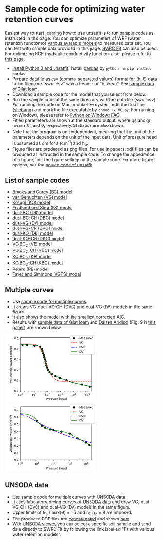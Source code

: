 # Sample code for optimizing water retention curves

Easiest way to start learning how to use unsatfit is to run sample codes as instructed in this page. You can optimize parameters of WRF (water retention function)of [various available models](model.md) to measured data set. You can test with sample data provided in this page. [SWRC Fit](https://seki.webmasters.gr.jp/swrc/) can also be used. For optimizing HCF (hydraulic conductivity function) also, please refer to [this page](code-hcc.md).

- [Install Python 3 and unsatfit](install.md). Install [pandas](https://pypi.org/project/pandas/) by `python -m pip install pandas`.
- Prepare datafile as csv (comma-separated values) format for (h, &theta;) data in the filename “swrc.csv” with a header of “h, theta”. See [sample data of Gilat loam](https://raw.githubusercontent.com/sekika/unsatfit/refs/heads/main/docs/sample/gilat/swrc.csv).
- Download a sample code for the model that you select from below.
- Run the sample code at the same directory with the data file (swrc.csv). For running the code on Mac or unix-like system, edit the first line ([shebang](https://en.wikipedia.org/wiki/Shebang_(Unix))) and mark the file executable by <code>chmod +x VG.py</code>. For running on Windows, please refer to [Python on Windows FAQ](https://docs.python.org/3/faq/windows.html).
- Fitted parameters are shown at the standard output, where qs and qr means &theta;<sub>s</sub> and &theta;<sub>r</sub> respectively. Statistics are also shown.
- Note that the program is unit independent, meaning that the unit of the parameters depends on the unit of the input data. Unit of pressure head is assumed as cm for a (cm<sup>-1</sup>) and h<sub>b</sub>.
- Figure files are produced as png files. For use in papers, pdf files can be produced as instructed in the sample code. To change the appearance of a figure, edit the figure settings in the sample code. For more figure options, see the [source code of unsatfit](https://github.com/sekika/unsatfit/blob/main/unsatfit/_init_fig.py).

## List of sample codes
- [Brooks and Corey (BC) model](https://github.com/sekika/unsatfit/blob/main/docs/sample-wrc/BC.py)
- [van Genuchten (VG) model](https://github.com/sekika/unsatfit/blob/main/docs/sample-wrc/VG.py)
- [Kosugi (KO) model](https://github.com/sekika/unsatfit/blob/main/docs/sample-wrc/KO.py)
- [Fredlund und Xing (FX) model](https://github.com/sekika/unsatfit/blob/main/docs/sample-wrc/FX.py)
- [dual-BC (DB) model](https://github.com/sekika/unsatfit/blob/main/docs/sample-wrc/DB.py)
- [dual-BC-CH (DBC) model](https://github.com/sekika/unsatfit/blob/main/docs/sample-wrc/DBC.py)
- [dual-VG (DV) model](https://github.com/sekika/unsatfit/blob/main/docs/sample-wrc/DV.py)
- [dual-VG-CH (DVC) model](https://github.com/sekika/unsatfit/blob/main/docs/sample-wrc/DVC.py)
- [dual-KO (DK) model](https://github.com/sekika/unsatfit/blob/main/docs/sample-wrc/DK.py)
- [dual-KO-CH (DKC) model](https://github.com/sekika/unsatfit/blob/main/docs/sample-wrc/DKC.py)
- [VG<sub>1</sub>BC<sub>2</sub> (VB) model](https://github.com/sekika/unsatfit/blob/main/docs/sample-wrc/VB.py)
- [VG<sub>1</sub>BC<sub>2</sub>-CH (VBC) model](https://github.com/sekika/unsatfit/blob/main/docs/sample-wrc/VBC.py)
- [KO<sub>1</sub>BC<sub>2</sub> (KB) model](https://github.com/sekika/unsatfit/blob/main/docs/sample-wrc/KB.py)
- [KO<sub>1</sub>BC<sub>2</sub>-CH (KBC) model](https://github.com/sekika/unsatfit/blob/main/docs/sample-wrc/KBC.py)
- [Peters (PE) model](https://github.com/sekika/unsatfit/blob/main/docs/sample-wrc/PE.py)
- [Fayer and Simmons (VGFS) model](https://github.com/sekika/unsatfit/blob/main/docs/sample-wrc/VGFS.py)

## Multiple curves
- Use [sample code for multiple curves](https://github.com/sekika/unsatfit/blob/main/docs/sample-wrc/multi.py).
- It draws VG, dual-VG-CH (DVC) and dual-VG (DV) models in the same figure.
- It also shows the model with the smallest corrected AIC.
- Results with [sample data of Gilat loam](https://raw.githubusercontent.com/sekika/unsatfit/refs/heads/main/docs/sample/gilat/swrc.csv) and [Daisen Andisol](https://raw.githubusercontent.com/sekika/unsatfit/refs/heads/main/docs/sample-wrc/andisol/swrc.csv) (Fig. 9 in [this paper](https://www.jstage.jst.go.jp/article/jssoilphysics/155/0/155_35/_pdf/-char/en)) are shown below.

<img src="sample-wrc/multi-gilat.png" width="300" />

<img src="sample-wrc/multi-andisol.png" width="300" />

## UNSODA data
- Use [sample code for multiple curves with UNSODA data](https://github.com/sekika/unsatfit/blob/main/docs/sample-wrc/unsoda.py).
- It uses laboratory drying curves of [UNSODA data](https://sekika.github.io/file/unsoda/) and draw VG, dual-VG-CH (DVC) and dual-VG (DV) models in the same figure.
- Upper limits of &theta;<sub>s</sub> / max(&theta;) = 1.5 and n<sub>1</sub>, n<sub>2</sub> = 8 are imposed.
- The produced PDF files are [concatenated](https://gist.github.com/sekika/1e8811868cebeca6c3443c69849929db) and shown [here](sample-wrc/unsoda.pdf).
- With [UNSODA viewer](https://sekika.github.io/unsoda/), you can select a specific soil sample and send data directly to SWRC Fit by following the link labelled "Fit with various water retention models".
